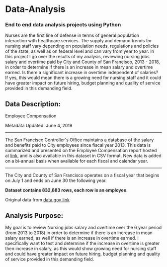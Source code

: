 # Data-Analysis
### End to end data analysis projects using Python
Nurses are the first line of defense in terms of general population interaction with healthcare services. The supply and demand trends for nursing staff vary depending on population needs, regulations and policies of the state, as well as on federal level and can vary from year to year. 
In this project I go over the results of my analysis, reviewing nursing jobs salary and overtime paid by City and County of San Francisco, 2013 - 2018, in order to determine if there is an increase in mean salary and overtime earned. Is there a significant increase in overtime independent of salaries? 
If yes, this would mean there is a growing need for nursing staff and it could have greater impact on future hiring, budget planning and quality of service provided in this demanding field.

## Data Description:

Employee Compensation

Metadata Updated: June 4, 2019 

---

The San Francisco Controller's Office maintains a database of the salary and benefits paid to City employees since fiscal year 2013. This data is summarized and presented on the Employee Compensation report hosted at [link](http://openbook.sfgov.org), and is also available in this dataset in CSV format. New data is added on a bi-annual basis when available for each fiscal and calendar year. 


---


The City and County of San Francisco operates on a fiscal year that begins on July 1 and ends on June 30 the following year.

**Dataset contains 832,883 rows, each row is an employee.**

Original data from [data.gov link](https://catalog.data.gov/dataset/employee-compensation-53987)

## Analysis Purpose:

My goal is to review Nursing jobs salary and overtime over the 6 year period (from 2013 to 2018) in order to determine if there is an increase in mean salary earned, as well if there is an increase in overtime earned. I specifically want to test and determine if the increase in overtime is greater then increase in salary, as this would show growing need for nursing staff and could have greater impact on future hiring, budget planning and quality of service provided in this demanding field.
